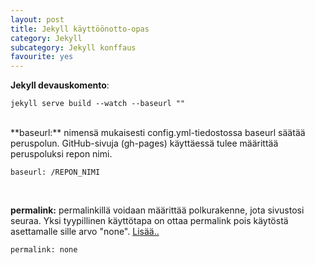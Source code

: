 ```yaml
---
layout: post
title: Jekyll käyttöönotto-opas
category: Jekyll
subcategory: Jekyll konffaus
favourite: yes
---
```



**Jekyll devauskomento**:

	jekyll serve build --watch --baseurl ""
<br/>
**baseurl:** nimensä mukaisesti config.yml-tiedostossa baseurl säätää peruspolun. GitHub-sivuja (gh-pages) käyttäessä tulee määrittää peruspoluksi repon nimi.

	baseurl: /REPON_NIMI
<br/>

**permalink:** permalinkillä voidaan määrittää polkurakenne, jota sivustosi seuraa. Yksi tyypillinen käyttötapa on ottaa permalink pois käytöstä asettamalle sille arvo "none". [Lisää..](http://jekyllrb.com/docs/permalinks/)

	permalink: none
<br/>

